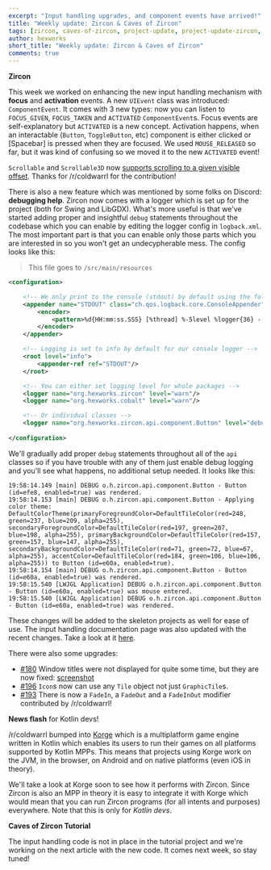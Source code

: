 ```yaml
---
excerpt: "Input handling upgrades, and component events have arrived!"
title: "Weekly update: Zircon & Caves of Zircon"
tags: [zircon, caves-of-zircon, project-update, project-update-zircon, project-update-coz]
author: hexworks
short_title: "Weekly update: Zircon & Caves of Zircon"
comments: true
---
```


**Zircon**

This week we worked on enhancing the new input handling mechanism with **focus** and **activation** events.
A new `UIEvent` class was introduced: `ComponentEvent`. It comes with 3 new types: now you can listen to
`FOCUS_GIVEN`, `FOCUS_TAKEN` and `ACTIVATED` `ComponentEvent`s. Focus events are self-explanatory but `ACTIVATED`
is a new concept. Activation happens, when an interactable (`Button`, `ToggleButton`, etc) component is either clicked
or [Spacebar] is pressed when they are focused. We used `MOUSE_RELEASED` so far, but it was kind of confusing so we
moved it to the new `ACTIVATED` event!

`Scrollable` and `Scrollable3D` now [supports scrolling to a given visible offset](https://github.com/Hexworks/zircon/issues/204).
Thanks for /r/coldwarrl for the contribution!

There is also a new feature which was mentioned by some folks on Discord: **debugging help**. Zircon now comes with a
logger which is set up for the project (both for Swing and LibGDX). What's more useful is that we've started adding
proper and insightful `debug` statements throughout the codebase which you can enable by editing the logger config
in `logback.xml`. The most important part is that you can enable only those parts which you are interested in so you
won't get an undecypherable mess. The config looks like this:

> This file goes to `/src/main/resources`

```xml
<configuration>

    <!-- We only print to the console (stdout) by default using the following format -->
    <appender name="STDOUT" class="ch.qos.logback.core.ConsoleAppender">
        <encoder>
            <pattern>%d{HH:mm:ss.SSS} [%thread] %-5level %logger{36} - %msg%n</pattern>
        </encoder>
    </appender>

    <!-- Logging is set to info by default for our console logger -->
    <root level="info">
        <appender-ref ref="STDOUT"/>
    </root>

    <!-- You can either set logging level for whole packages -->
    <logger name="org.hexworks.zircon" level="warn"/>
    <logger name="org.hexworks.cobalt" level="warn"/>

    <!-- Or individual classes -->
    <logger name="org.hexworks.zircon.api.component.Button" level="debug"/>
    
</configuration>
```  

We'll gradually add proper `debug` statements throughout all of the `api` classes so if you have trouble with any of
them just enable debug logging and you'll see what happens, no additional setup needed. It looks like this:

```
19:58:14.149 [main] DEBUG o.h.zircon.api.component.Button - Button (id=efe8, enabled=true) was rendered.
19:58:14.153 [main] DEBUG o.h.zircon.api.component.Button - Applying color theme: DefaultColorTheme(primaryForegroundColor=DefaultTileColor(red=248, green=237, blue=209, alpha=255), secondaryForegroundColor=DefaultTileColor(red=197, green=207, blue=198, alpha=255), primaryBackgroundColor=DefaultTileColor(red=157, green=157, blue=147, alpha=255), secondaryBackgroundColor=DefaultTileColor(red=71, green=72, blue=67, alpha=255), accentColor=DefaultTileColor(red=184, green=106, blue=106, alpha=255)) to Button (id=e60a, enabled=true).
19:58:14.154 [main] DEBUG o.h.zircon.api.component.Button - Button (id=e60a, enabled=true) was rendered.
19:58:15.540 [LWJGL Application] DEBUG o.h.zircon.api.component.Button - Button (id=e60a, enabled=true) was mouse entered.
19:58:15.540 [LWJGL Application] DEBUG o.h.zircon.api.component.Button - Button (id=e60a, enabled=true) was rendered.
```

These changes will be added to the skeleton projects as well for ease of use. The input handling documentation page
was also updated with the recent changes. Take a look at it [here](https://hexworks.org/zircon/docs/2018-11-21-input-handling).

There were also some upgrades:

- [#180](https://github.com/Hexworks/zircon/issues/180) Window titles were not displayed for quite some time, but they 
  are now fixed: [screenshot](https://cdn.discordapp.com/attachments/363754040103796737/543463086208581644/unknown.png)
- [#196](https://github.com/Hexworks/zircon/issues/196) `Icon`s now can use any `Tile` object not just `GraphicTile`s.
- [#193](https://github.com/Hexworks/zircon/issues/193) There is now a `FadeIn`, a `FadeOut` and a `FadeInOut` modifier
  contributed by /r/coldwarrl!
  
**News flash** for Kotlin devs!

/r/coldwarrl bumped into [Korge](https://github.com/korlibs) which is a multiplatform game engine written in Kotlin
which enables its users to run their games on all platforms supported by Kotlin MPPs. This means that projects using
Korge work on the JVM, in the browser, on Android and on native platforms (even iOS in theory).

We'll take a look at Korge soon to see how it performs with Zircon. Since Zircon is also an MPP in theory it is easy to
integrate it with Korge which would mean that you can run Zircon programs (for all intents and purposes) everywhere.
Note that this is only for *Kotlin devs*.  
  
**Caves of Zircon Tutorial**

The input handling code is not in place in the tutorial project and we're working on the next article with the new code.
It comes next week, so stay tuned!
